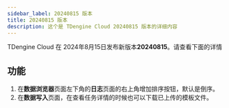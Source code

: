```yaml
---
sidebar_label: 20240815 版本
title: 20240815 版本
description: 这个是 TDengine Cloud 20240815 版本的详细内容
---
```


TDengine Cloud 在 2024年8月15日发布新版本**20240815**。请查看下面的详情

## 功能

1. 在**数据浏览器**页面左下角的**日志**页面的右上角增加排序按钮，默认是倒序。
2. 在**数据写入**页面，在查看任务详情的时候也可以下载已上传的模板文件。
